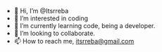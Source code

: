 - 👋 Hi, I’m @Itsrreba
- 👀 I’m interested in coding
- 🌱 I’m currently learning code, being a developer.
- 💞️ I’m looking to collaborate.
- 📫 How to reach me, itsrreba@gmail.com

<!---
Itsrreba/Itsrreba is a ✨ special ✨ repository because its `README.md` (this file) appears on your GitHub profile.
You can click the Preview link to take a look at your changes.
--->
